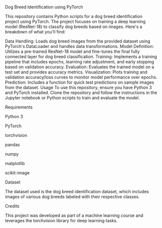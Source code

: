 Dog Breed Identification using PyTorch

This repository contains Python scripts for a dog breed identification project using PyTorch. The project focuses on training a deep learning model (ResNet-18) to classify dog breeds based on images. Here's a breakdown of what you'll find:

Data Handling: Loads dog breed images from the provided dataset using PyTorch's DataLoader and handles data transformations.
Model Definition: Utilizes a pre-trained ResNet-18 model and fine-tunes the final fully connected layer for dog breed classification.
Training: Implements a training pipeline that includes epochs, learning rate adjustment, and early stopping based on validation accuracy.
Evaluation: Evaluates the trained model on a test set and provides accuracy metrics.
Visualization: Plots training and validation accuracy/loss curves to monitor model performance over epochs.
Prediction: Includes a function for quick test predictions on sample images from the dataset.
Usage
To use this repository, ensure you have Python 3 and PyTorch installed. Clone the repository and follow the instructions in the Jupyter notebook or Python scripts to train and evaluate the model.

Requirements

Python 3

PyTorch

torchvision

pandas

numpy

matplotlib

scikit-image

Dataset

The dataset used is the dog breed identification dataset, which includes images of various dog breeds labeled with their respective classes.

Credits

This project was developed as part of a machine learning course and leverages the torchvision library for deep learning tasks.
